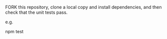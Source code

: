 FORK this repository, clone a local copy and install dependencies, and then check that the unit tests pass.

e.g.

npm test
